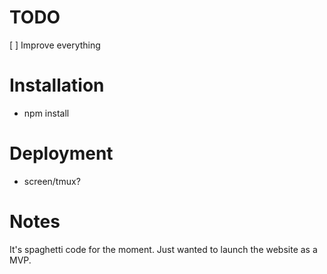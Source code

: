 # TODO
[ ] Improve everything

# Installation
- npm install

# Deployment
- screen/tmux?

# Notes
It's spaghetti code for the moment. Just wanted to launch the website as a MVP.